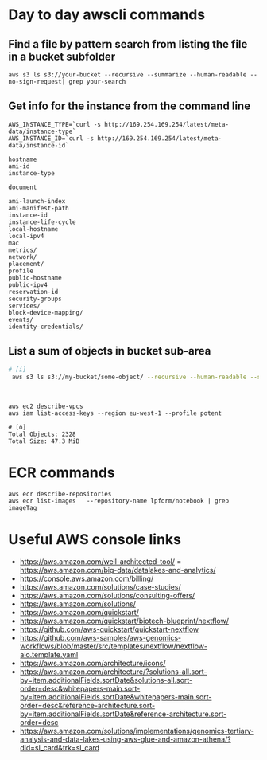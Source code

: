 # Day to day awscli commands

## Find a file by pattern search from listing the file in a bucket subfolder

```
aws s3 ls s3://your-bucket --recursive --summarize --human-readable --no-sign-request| grep your-search
```


## Get info for the instance from the command line

```
AWS_INSTANCE_TYPE=`curl -s http://169.254.169.254/latest/meta-data/instance-type`
AWS_INSTANCE_ID=`curl -s http://169.254.169.254/latest/meta-data/instance-id`

hostname
ami-id
instance-type

document

ami-launch-index
ami-manifest-path
instance-id
instance-life-cycle
local-hostname
local-ipv4
mac
metrics/
network/
placement/
profile
public-hostname
public-ipv4
reservation-id
security-groups
services/
block-device-mapping/ 
events/
identity-credentials/
```


## List a sum of objects in bucket sub-area

```bash
# [i]
 aws s3 ls s3://my-bucket/some-object/ --recursive --human-readable --summarize | awk '{$1=$1}1' | tail -n 2
 

```

## 

```
aws ec2 describe-vpcs 
aws iam list-access-keys --region eu-west-1 --profile potent
```

```
# [o]
Total Objects: 2328
Total Size: 47.3 MiB
```

# ECR commands

```
aws ecr describe-repositories
aws ecr list-images   --repository-name lpform/notebook | grep imageTag
```

# Useful AWS console links

- https://aws.amazon.com/well-architected-tool/
= https://aws.amazon.com/big-data/datalakes-and-analytics/
- https://console.aws.amazon.com/billing/
- https://aws.amazon.com/solutions/case-studies/
- https://aws.amazon.com/solutions/consulting-offers/
- https://aws.amazon.com/solutions/
- https://aws.amazon.com/quickstart/
- https://aws.amazon.com/quickstart/biotech-blueprint/nextflow/
- https://github.com/aws-quickstart/quickstart-nextflow
- https://github.com/aws-samples/aws-genomics-workflows/blob/master/src/templates/nextflow/nextflow-aio.template.yaml
- https://aws.amazon.com/architecture/icons/
- https://aws.amazon.com/architecture/?solutions-all.sort-by=item.additionalFields.sortDate&solutions-all.sort-order=desc&whitepapers-main.sort-by=item.additionalFields.sortDate&whitepapers-main.sort-order=desc&reference-architecture.sort-by=item.additionalFields.sortDate&reference-architecture.sort-order=desc
- https://aws.amazon.com/solutions/implementations/genomics-tertiary-analysis-and-data-lakes-using-aws-glue-and-amazon-athena/?did=sl_card&trk=sl_card
